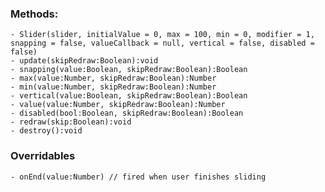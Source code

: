 ### Methods:
    - Slider(slider, initialValue = 0, max = 100, min = 0, modifier = 1, snapping = false, valueCallback = null, vertical = false, disabled = false)
    - update(skipRedraw:Boolean):void
    - snapping(value:Boolean, skipRedraw:Boolean):Boolean
    - max(value:Number, skipRedraw:Boolean):Number
    - min(value:Number, skipRedraw:Boolean):Number
    - vertical(value:Boolean, skipRedraw:Boolean):Boolean
    - value(value:Number, skipRedraw:Boolean):Number
    - disabled(bool:Boolean, skipRedraw:Boolean):Boolean
    - redraw(skip:Boolean):void
    - destroy():void

### Overridables
    - onEnd(value:Number) // fired when user finishes sliding